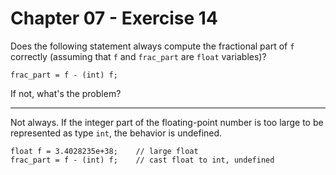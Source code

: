 # Chapter 07 - Exercise 14

Does the following statement always compute the fractional part of `f` correctly (assuming that `f` and `frac_part` are `float` variables)?

```
frac_part = f - (int) f;
```

If not, what's the problem?

---

Not always. If the integer part of the floating-point number is too large to be represented as type `int`, the behavior is undefined.  

```
float f = 3.4028235e+38;    // large float
frac_part = f - (int) f;    // cast float to int, undefined
```
